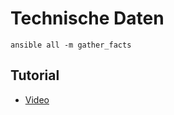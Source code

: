 # Technische Daten

    ansible all -m gather_facts

## Tutorial
- [Video](https://youtu.be/4REljLsOnXk?list=PLT98CRl2KxKEUHie1m24-wkyHpEsa4Y70)
